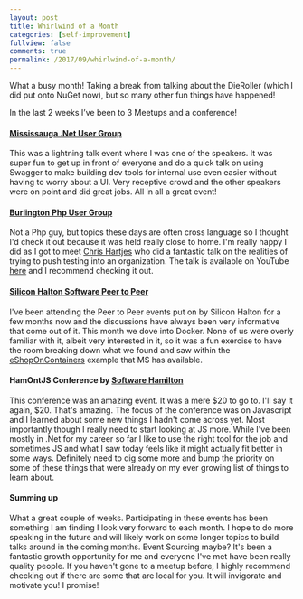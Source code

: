 ```yaml
---
layout: post
title: Whirlwind of a Month
categories: [self-improvement]
fullview: false
comments: true
permalink: /2017/09/whirlwind-of-a-month/
---
```


What a busy month! Taking a break from talking about the DieRoller (which I did put onto NuGet now), but so many other fun things have happened!

In the last 2 weeks I’ve been to 3 Meetups and a conference!

#### [Mississauga .Net User Group](https://www.meetup.com/MississaugaNETUG/)

This was a lightning talk event where I was one of the speakers. It was super fun to get up in front of everyone and do a quick talk on using Swagger to make building dev tools for internal use even easier without having to worry about a UI. Very receptive crowd and the other speakers were on point and did great jobs. All in all a great event!

#### [Burlington Php User Group](https://www.meetup.com/Burlington-PHP-Meetup/) 

Not a Php guy, but topics these days are often cross language so I thought I'd check it out because it was held really close to home. I'm really happy I did as I got to meet [Chris Hartjes](https://twitter.com/grmpyprogrammer) who did a fantastic talk on the realities of trying to push testing into an organization. The talk is available on YouTube [here](https://www.youtube.com/watch?v=rmezVJ6sqk0) and I recommend checking it out.

#### [Silicon Halton Software Peer to Peer](https://www.meetup.com/Siliconhaltonsoftwarepeer2peer/)

I've been attending the Peer to Peer events put on by Silicon Halton for a few months now and the discussions have always been very informative that come out of it. This month we dove into Docker. None of us were overly familiar with it, albeit very interested in it, so it was a fun exercise to have the room breaking down what we found and saw within the [eShopOnContainers](https://github.com/dotnet-architecture/eShopOnContainers) example that MS has available.

#### HamOntJS Conference by [Software Hamilton](https://www.softwarehamilton.com/hamont/)

This conference was an amazing event. It was a mere $20 to go to. I'll say it again, $20. That's amazing. The focus of the conference was on Javascript and I learned about some new things I hadn't come across yet. Most importantly though I really need to start looking at JS more. While I've been mostly in .Net for my career so far I like to use the right tool for the job and sometimes JS and what I saw today feels like it might actually fit better in some ways. Definitely need to dig some more and bump the priority on some of these things that were already on my ever growing list of things to learn about.

#### Summing up

What a great couple of weeks. Participating in these events has been something I am finding I look very forward to each month. I hope to do more speaking in the future and will likely work on some longer topics to build talks around in the coming months. Event Sourcing maybe? It's been a fantastic growth opportunity for me and everyone I've met have been really quality people. If you haven't gone to a meetup before, I highly recommend checking out if there are some that are local for you. It will invigorate and motivate you! I promise!